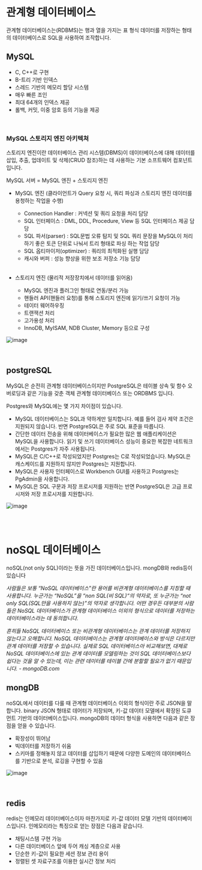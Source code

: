 # 관계형 데이터베이스
관계형 데이터베이스는(RDBMS)는 행과 열을 가지는 표 형식 데이터를 저장하는 형태의 데이터베이스로 SQL을 사용하여 조작합니다. 
## MySQL
- C, C++로 구현
- B-트리 기반 인덱스
- 스레드 기반의 메모리 할당 시스템
- 매우 빠른 조인
- 최대 64개의 인덱스 제공
- 롤백, 커밋, 이중 암호 등의 기능을 제공

<br>

### MySQL 스토리지 엔진 아키텍쳐
스토리지 엔진이란 데이터베이스 관리 시스템(DBMS)이 데이터베이스에 대해 데이터를 삽입, 추출, 업데이트 및 삭제(CRUD 참조)하는 데 사용하는 기본 소프트웨어 컴포넌트입니다.

MySQL 서버 = MySQL 엔진 + 스토리지 엔진

- MySQL 엔진 (클라이언트가 Query 요청 시, 쿼리 파싱과 스토리지 엔진 데이터를 용청하는 작업을 수행)
    - Connection Handler : 커넥션 및 쿼리 요청을 처리 담당
    - SQL 인터페이스 : DML, DDL, Procedure, View 등 SQL 인터페이스 제공 담당
    - SQL 파서(parser) : SQL문법 오류 탐지 및 SQL 쿼리 문장을 MySQL이 처리하기 좋은 토큰 단위로 나눠서 트리 형태로 파싱 하는 작업 담당
    - SQL 옵티마이저(optimizer) : 쿼리의 최적화된 실행 담당
    - 캐시와 버퍼 : 성능 향상을 위한 보조 저장소 기능 담당

    <br>

- 스토리지 엔진 (물리적 저장장치에서 데이터를 읽어옴)
    - MySQL 엔진과 플러그인 형태로 연동/분리 가능
    - 핸들러 API(핸들러 요청)를 통해 스토리지 엔진에 읽기/쓰기 요청이 가능
    - 테이터 웨어하우징
    - 트랜잭션 처리
    - 고가용성 처리
    - InnoDB, MyISAM, NDB Cluster, Memory 등으로 구성

![image](https://nomadlee.com/wp-content/uploads/2021/01/mysql_logical_arch1.png)

<br>

## postgreSQL
MySQL은 순전히 관계형 데이터베이스이지만 PostgreSQL은 테이블 상속 및 함수 오버로딩과 같은 기능을 갖춘 객체 관계형 데이터베이스 또는 ORDBMS 입니다. 

Postgres와 MySQL에는 몇 가지 차이점이 있습니다.

- MySQL 데이터베이스는 SQL과 약하게만 일치합니다. 예를 들어 검사 제약 조건은 지원되지 않습니다. 반면 PostgreSQL은 주로 SQL 표준을 따릅니다. 
- 간단한 데이터 전송을 위해 데이터베이스가 필요한 많은 웹 애플리케이션은 MySQL을 사용합니다. 읽기 및 쓰기 데이터베이스 성능이 중요한 복잡한 네트워크에서는 Postgres가 자주 사용됩니다.
- MySQL은 C/C++로 작성되었지만 Postgres는 C로 작성되었습니다. MySQL은 캐스케이드를 지원하지 않지만 Postgres는 지원합니다. 
- MySQL은 사용자 인터페이스로 Workbench GUI를 사용하고 Postgres는 PgAdmin을 사용합니다. 
- MySQL은 SQL 구문과 저장 프로시저를 지원하는 반면 PostgreSQL은 고급 프로시저와 저장 프로시저를 지원합니다.

![image](https://blog.kakaocdn.net/dn/0uSWM/btrgbmanX8u/Wrvd4vkok9BfsoIoOqUfbk/img.png)

<br>
<br>

# noSQL 데이터베이스

noSQL(not only SQL)이라는 뜻을 가진 데이터베이스입니다. mongDB와 redis등이 있습니다

*사람들은 보통 “NoSQL 데이터베이스”란 용어를 비관계형 데이터베이스를 지칭할 때 사용합니다. 누군가는 “NoSQL”을 “non SQL(비 SQL)“의 약자로, 또 누군가는 “not only SQL(SQL만을 사용하지 않는)”의 약자로 생각합니다. 어떤 경우든 대부분의 사람들은 NoSQL 데이터베이스가 관계형 데이터베이스 이외의 형식으로 데이터를 저장하는 데이터베이스라는 데 동의합니다.* 


*흔히들 NoSQL 데이터베이스 또는 비관계형 데이터베이스는 관계 데이터를 저장하지 않는다고 오해합니다. NoSQL 데이터베이스는 관계형 데이터베이스와 방식은 다르지만 관계 데이터를 저장할 수 있습니다. 실제로 SQL 데이터베이스아 비교해보면, 대체로 NoSQL 데이터베이스에 있는 관계 데이터를 모델링하는 것이 SQL 데이터베이스보다 쉽다는 것을 알 수 있는데, 이는 관련 데이터를 테이블 간에 분할할 필요가 없기 때문입니다. - mongoDB.com*

## mongDB
noSQL에서 데이터를 다룰 때 관계형 데이터베이스 이외의 형식이란 주로 JSON을 말합니다. binary JSON 형태로 데어터가 저장되며, 키-값 데이터 모델에서 확장된 도큐먼트 기반의 데이터베이스입니다. mongoDB의 데이터 형식을 사용하면 다음과 같은 장점을 얻을 수 있습니다.
- 확장성이 뛰어남
- 빅데이터를 저장하기 쉬움
- 스키마를 정해놓지 않고 데이터를 삽입하기 때문에 다양한 도메인의 데이터베이스를 기반으로 분석, 로깅을 구현할 수 있음

![image](https://image.toast.com/aaaadh/real/2021/techblog/6%286%29.png)

<br>

## redis
redis는 인메모리 데이터베이스이자 마찬가지로 키-값 데이터 모델 기반의 데이터베이스입니다. 인메모리라는 특징으로 얻는 장점은 다음과 같습니다.
- 채팅시스템 구현 가능
- 다른 데이터베이스 앞에 두어 캐싱 계층으로 사용
- 단순한 키-값이 필요한 세션 정보 관리 용이
- 정렬된 셋 자료구조를 이용한 실시간 정보 처리


